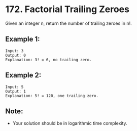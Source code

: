 # 172. Factorial Trailing Zeroes

Given an integer n, return the number of trailing zeroes in n!.

## Example 1:

```
Input: 3
Output: 0
Explanation: 3! = 6, no trailing zero.
```

## Example 2:

```
Input: 5
Output: 1
Explanation: 5! = 120, one trailing zero.
```

## Note:

* Your solution should be in logarithmic time complexity.